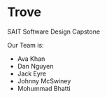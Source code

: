 # Trove
SAIT Software Design Capstone

Our Team is:
- Ava Khan
- Dan Nguyen
- Jack Eyre
- Johnny McSwiney
- Mohummad Bhatti
